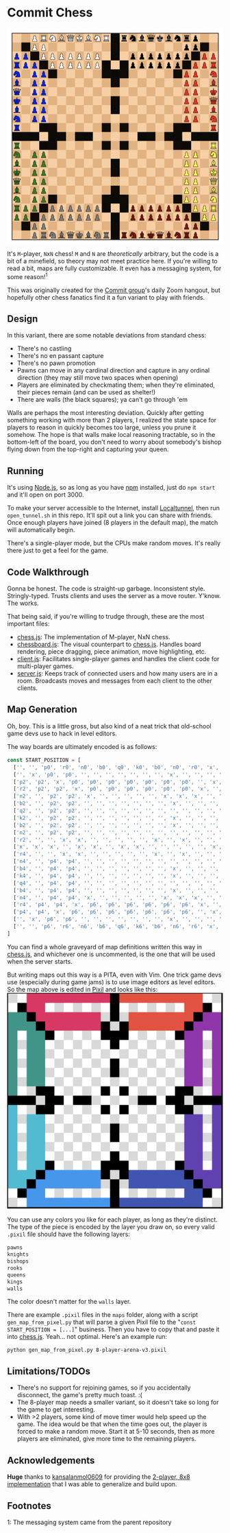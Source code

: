 # Commit Chess
![](./example.png)

It's `M`-player, `N`x`N` chess!  `M` and `N` are _theoretically_ arbitrary, but the code is a bit of a minefield, so theory may not meet practice here.  If you're willing to read a bit, maps are fully customizable.  It even has a messaging system, for some reason!<sup>1</sup>

This was originally created for the [Commit group](http://groups.csail.mit.edu/commit/)'s daily Zoom hangout, but hopefully other chess fanatics find it a fun variant to play with friends.

## Design
In this variant, there are some notable deviations from standard chess:
- There's no castling
- There's no en passant capture
- There's no pawn promotion
- Pawns can move in any cardinal direction and capture in any ordinal direction (they may still move two spaces when opening)
- Players are eliminated by checkmating them; when they're eliminated, their pieces remain (and can be used as shelter!)
- There are walls (the black squares); ya can't go through 'em

Walls are perhaps the most interesting deviation.
Quickly after getting something working with more than 2 players, I realized the state space for players to reason in quickly becomes too large, unless you prune it somehow.  The hope is that walls make local reasoning tractable, so in the bottom-left of the board, you don't need to worry about somebody's bishop flying down from the top-right and capturing your queen.

## Running
It's using [Node.js](https://nodejs.org/en/), so as long as you have [npm](https://www.npmjs.com/get-npm) installed,
just do `npm start` and it'll open on port 3000.

To make your server accessible to the Internet,
install [Localtunnel](https://localtunnel.github.io/www/),
then run `open_tunnel.sh` in this repo.  It'll spit out a link you can share with friends.  Once enough players have joined (8 players in the default map), the match will automatically begin.

There's a single-player mode, but the CPUs make random moves.  It's really there just to get a feel for the game.

## Code Walkthrough
Gonna be honest.  The code is straight-up garbage.  Inconsistent style.  Stringly-typed.  Trusts clients and uses the server as a move router.  Y'know.  The works.

That being said, if you're willing to trudge through, these are the most important files:
- [chess.js](./node_modules/chess.js/chess.js): The implementation of M-player, NxN chess.
- [chessboard.js](./public/js/chessboard.js): The visual counterpart to [chess.js](./node_modules/chess.js/chess.js). Handles board rendering, piece dragging, piece animation, move highlighting, etc.
- [client.js](./public/js/client.js): Facilitates single-player games and handles the client code for multi-player games.
- [server.js](./src/server.js): Keeps track of connected users and how many users are in a room.  Broadcasts moves and messages from each client to the other clients.

## Map Generation
Oh, boy.  This is a little gross, but also kind of a neat trick that old-school game devs use to hack in level editors.

The way boards are ultimately encoded is as follows:
```javascript
const START_POSITION = [
  ['', '', 'p0', 'r0', 'n0', 'b0', 'q0', 'k0', 'b0', 'n0', 'r0', 'x', 'r1', 'n1', 'b1', 'q1', 'k1', 'b1', 'n1', 'r1', 'p1', '', ''],
  ['', 'x', 'p0', 'p0', '', '', '', '', '', '', '', 'x', '', '', '', '', '', '', '', 'p1', 'p1', 'x', ''],
  ['p2', 'p2', 'x', 'p0', 'p0', 'p0', 'p0', 'p0', 'p0', 'p0', '', 'x', '', 'p1', 'p1', 'p1', 'p1', 'p1', 'p1', 'p1', 'x', 'p3', 'p3'],
  ['r2', 'p2', 'p2', 'x', 'p0', 'p0', 'p0', 'p0', 'p0', 'p0', 'x', '', 'x', 'p1', 'p1', 'p1', 'p1', 'p1', 'p1', 'x', 'p3', 'p3', 'r3'],
  ['n2', '', 'p2', 'p2', 'x', '', '', '', '', '', 'x', 'x', 'x', '', '', '', '', '', 'x', 'p3', 'p3', '', 'n3'],
  ['b2', '', 'p2', 'p2', '', '', '', '', '', '', '', 'x', '', '', '', '', '', '', '', 'p3', 'p3', '', 'b3'],
  ['q2', '', 'p2', 'p2', '', '', '', '', '', '', '', '', '', '', '', '', '', '', '', 'p3', 'p3', '', 'k3'],
  ['k2', '', 'p2', 'p2', '', '', '', '', '', '', '', 'x', '', '', '', '', '', '', '', 'p3', 'p3', '', 'q3'],
  ['b2', '', 'p2', 'p2', '', '', '', '', '', '', '', 'x', '', '', '', '', '', '', '', 'p3', 'p3', '', 'b3'],
  ['n2', '', 'p2', 'p2', '', '', '', '', '', '', '', '', '', '', '', '', '', '', '', 'p3', 'p3', '', 'n3'],
  ['r2', '', '', 'x', 'x', '', '', '', '', '', 'x', '', 'x', '', '', '', '', '', 'x', 'x', '', '', 'r3'],
  ['x', 'x', 'x', '', 'x', 'x', '', 'x', 'x', '', '', '', '', '', 'x', 'x', '', 'x', 'x', '', 'x', 'x', 'x'],
  ['r4', '', '', 'x', 'x', '', '', '', '', '', 'x', '', 'x', '', '', '', '', '', 'x', 'x', '', '', 'r5'],
  ['n4', '', 'p4', 'p4', '', '', '', '', '', '', '', '', '', '', '', '', '', '', '', 'p5', 'p5', '', 'n5'],
  ['b4', '', 'p4', 'p4', '', '', '', '', '', '', '', 'x', '', '', '', '', '', '', '', 'p5', 'p5', '', 'b5'],
  ['k4', '', 'p4', 'p4', '', '', '', '', '', '', '', 'x', '', '', '', '', '', '', '', 'p5', 'p5', '', 'k5'],
  ['q4', '', 'p4', 'p4', '', '', '', '', '', '', '', '', '', '', '', '', '', '', '', 'p5', 'p5', '', 'q5'],
  ['b4', '', 'p4', 'p4', '', '', '', '', '', '', '', 'x', '', '', '', '', '', '', '', 'p5', 'p5', '', 'b5'],
  ['n4', '', 'p4', 'p4', 'x', '', '', '', '', '', 'x', 'x', 'x', '', '', '', '', '', 'x', 'p5', 'p5', '', 'n5'],
  ['r4', 'p4', 'p4', 'x', 'p6', 'p6', 'p6', 'p6', 'p6', 'p6', 'x', '', 'x', 'p7', 'p7', 'p7', 'p7', 'p7', 'p7', 'x', 'p5', 'p5', 'r5'],
  ['p4', 'p4', 'x', 'p6', 'p6', 'p6', 'p6', 'p6', 'p6', 'p6', '', 'x', '', 'p7', 'p7', 'p7', 'p7', 'p7', 'p7', 'p7', 'x', 'p5', 'p5'],
  ['', 'x', 'p6', 'p6', '', '', '', '', '', '', '', 'x', '', '', '', '', '', '', '', 'p7', 'p7', 'x', ''],
  ['', '', 'p6', 'r6', 'n6', 'b6', 'q6', 'k6', 'b6', 'n6', 'r6', 'x', 'r7', 'n7', 'b7', 'k7', 'q7', 'b7', 'n7', 'r7', 'p7', '', '']
]
```
You can find a whole graveyard of map definitions written this way in [chess.js](./node_modules/chess.js/chess.js), and whichever one is uncommented, is the one that will be used when the server starts.

But writing maps out this way is a PITA, even with Vim.  One trick game devs use (especially during game jams) is to use image editors as level editors.  So the map above is edited in [Pixil](https://www.pixilart.com/draw) and looks like this:
![](./pixil.png)

You can use any colors you like for each player, as long as they're distinct.  The type of the piece is encoded by the layer you draw on, so every valid `.pixil` file should have the following layers:
```
pawns
knights
bishops
rooks
queens
kings
walls
```
The color doesn't matter for the `walls` layer.

There are example `.pixil` files in the `maps` folder, along with a script `gen_map_from_pixel.py` that will parse a given Pixil file  to the "`const START_POSITION = [...]`" business.  Then you have to copy that and paste it into [chess.js](./node_modules/chess.js/chess.js).  Yeah... not optimal.  Here's an example run:
```bash
python gen_map_from_pixel.py 8-player-arena-v3.pixil
```

## Limitations/TODOs
- There's no support for rejoining games, so if you accidentally disconnect, the game's pretty much toast.  :(
- The 8-player map needs a smaller variant, so it doesn't take so long for the game to get interesting.
- With >2 players, some kind of move timer would help speed up the game.  The idea would be that when the time goes out, the player is forced to make a random move.  Start it at 5-10 seconds, then as more players are eliminated, give more time to the remaining players.

## Acknowledgements
**Huge** thanks to [kansalanmol0609](https://github.com/kansalanmol0609) for providing the [2-player, 8x8 implementation](https://github.com/kansalanmol0609/Online-Multiplayer-Chess) that I was able to generalize and build upon.

## Footnotes
1: The messaging system came from the parent repository
